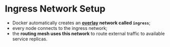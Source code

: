 # Ingress Network Setup

- Docker automatically creates an **[overlay](../../../../networking/overlay/definition/definition.md) network called `ingress`**;
- every node connects to the ingress network;
- the **routing mesh uses this network** to route external traffic to available service replicas.
